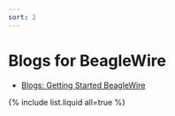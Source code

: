 ```yaml
---
sort: 2
---
```


# Blogs for BeagleWire

- [Blogs: Getting Started BeagleWire](Blogs/Linux_Kernel_for_FPGA.md)

{% include list.liquid all=true %}
